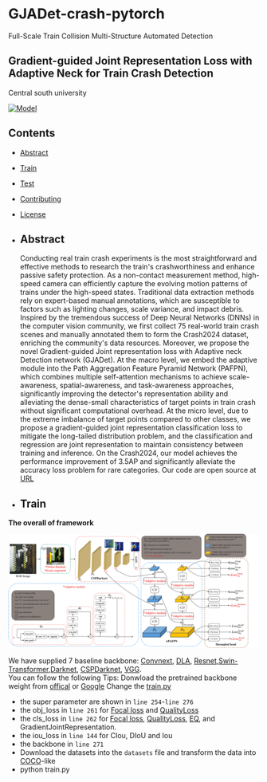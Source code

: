 # GJADet-crash-pytorch
Full-Scale Train Collision Multi-Structure Automated Detection

<h2>  
Gradient-guided Joint Representation Loss with Adaptive Neck for Train Crash Detection

</h2>

Central south university

[![Model](https://img.shields.io/badge/GoogleDrive-Weight-blue)](https://drive.google.com/drive/folders/1BI9Iker-qJabpx6B3PaTYAw4pCT8YQJE?usp=drive_link)
</div>

## Contents

- [Abstract](#Abstract)
- [Train](#Train)
- [Test](#Test)
- [Contributing](#contributing)
- [License](#license)

- ## Abstract
  Conducting real train crash experiments is the most straightforward and effective methods to research the train's crashworthiness and enhance passive safety protection. As a non-contact measurement method, high-speed camera  can efficiently capture the evolving motion patterns of trains under the high-speed states. Traditional data extraction methods rely on expert-based manual annotations, which are susceptible to factors such as lighting changes, scale variance, and impact debris. Inspired by the tremendous success of Deep Neural Networks (DNNs) in the computer vision community, we first collect 75 real-world train crash scenes and manually annotated them to form the Crash2024 dataset, enriching the community's data resources. Moreover, we propose the novel Gradient-guided Joint representation loss with Adaptive neck Detection network (GJADet). At the macro level,  we embed the adaptive module into the Path Aggregation Feature Pyramid Network (PAFPN), which combines multiple self-attention mechanisms to achieve scale-awareness, spatial-awareness, and task-awareness approaches, significantly improving the detector's representation ability and alleviating the dense-small characteristics of target points in train crash without significant computational overhead. At the micro level, due to the extreme imbalance of target points compared to other classes, we propose a gradient-guided joint representation classification loss to mitigate the long-tailed distribution problem, and the classification and regression are joint representation to maintain consistency between training and inference. On the Crash2024, our model achieves the performance improvement of 3.5AP and significantly alleviate the accuracy loss problem for rare categories. Our code are open source at [URL](https://github.com/YanJieWen/GJADet-crash-pytorch)


- ## Train
**The overall of framework**

![image](framework.jpg)

We have supplied 7 baseline backbone: [Convnext](https://openaccess.thecvf.com/content/CVPR2022/html/Liu_A_ConvNet_for_the_2020s_CVPR_2022_paper.html), [DLA](https://openaccess.thecvf.com/content_cvpr_2018/html/Yu_Deep_Layer_Aggregation_CVPR_2018_paper.html), [Resnet](https://openaccess.thecvf.com/content_cvpr_2016/html/He_Deep_Residual_Learning_CVPR_2016_paper.html),[Swin-Transformer](https://openaccess.thecvf.com/content/ICCV2021/html/Liu_Swin_Transformer_Hierarchical_Vision_Transformer_Using_Shifted_Windows_ICCV_2021_paper),[Darknet](https://arxiv.org/abs/1804.02767), [CSPDarknet](https://github.com/ultralytics/ultralytics), [VGG](https://arxiv.org/abs/1409.1556).  
You can follow the following Tips:
Donwload the pretrained backbone weight from [offical](https://github.com/open-mmlab/mmdetection) or [Google](https://drive.google.com/drive/folders/1BI9Iker-qJabpx6B3PaTYAw4pCT8YQJE?usp=drive_link)
Change the [train.py](train.py)  
- the super parameter are shown in `line 254`-`line 276`  
- the obj_loss in `line 261` for [Focal loss](https://openaccess.thecvf.com/content_iccv_2017/html/Lin_Focal_Loss_for_ICCV_2017_paper.html) and [QualityLoss](https://proceedings.neurips.cc/paper/2020/hash/f0bda020d2470f2e74990a07a607ebd9-Abstract.html)
- the cls_loss in `line 262` for [Focal loss](https://openaccess.thecvf.com/content_iccv_2017/html/Lin_Focal_Loss_for_ICCV_2017_paper.html), [QualityLoss](https://proceedings.neurips.cc/paper/2020/hash/f0bda020d2470f2e74990a07a607ebd9-Abstract.html), [EQ](https://openaccess.thecvf.com/content/CVPR2021/html/Tan_Equalization_Loss_v2_A_New_Gradient_Balance_Approach_for_Long-Tailed_CVPR_2021_paper.html), and GradientJointRepresentation.
- the iou_loss in `line 144` for CIou, DIoU and Iou
- the backbone in `line 271`
- Download the datasets into the `datasets` file and transform the data into [COCO](https://cocodataset.org/)-like
- python train.py





